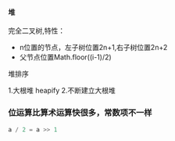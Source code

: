 #### 堆
完全二叉树,特性：

* n位置的节点，左子树位置2n+1,右子树位置2n+2
* 父节点位置Math.floor((i-1)/2)

堆排序

1.大根堆 heapify
2.不断建立大根堆

###  位运算比算术运算快很多，常数项不一样
```javascript
a / 2 = a >> 1
```
